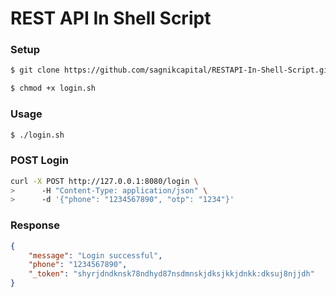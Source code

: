 # REST API In Shell Script
### Setup
```sh
$ git clone https://github.com/sagnikcapital/RESTAPI-In-Shell-Script.git
```
```sh
$ chmod +x login.sh
```

### Usage
```sh
$ ./login.sh
```

### POST Login
```sh
curl -X POST http://127.0.0.1:8080/login \
>      -H "Content-Type: application/json" \
>      -d '{"phone": "1234567890", "otp": "1234"}'
```

### Response
```json
{
    "message": "Login successful",
    "phone": "1234567890",
    "_token": "shyrjdndknsk78ndhyd87nsdmnskjdksjkkjdnkk:dksuj8njjdh"
}
```